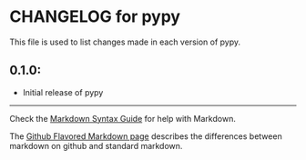 # CHANGELOG for pypy

This file is used to list changes made in each version of pypy.

## 0.1.0:

* Initial release of pypy

- - -
Check the [Markdown Syntax Guide](http://daringfireball.net/projects/markdown/syntax) for help with Markdown.

The [Github Flavored Markdown page](http://github.github.com/github-flavored-markdown/) describes the differences between markdown on github and standard markdown.
